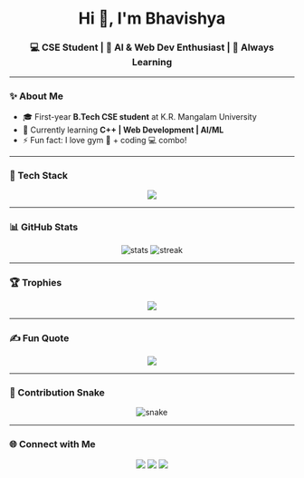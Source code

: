 <h1 align="center">Hi 👋, I'm Bhavishya</h1>
<h3 align="center">💻 CSE Student | 🚀 AI & Web Dev Enthusiast | 🌱 Always Learning</h3>

---

### ✨ About Me  
- 🎓 First-year **B.Tech CSE student** at K.R. Mangalam University  
- 🌱 Currently learning **C++ | Web Development | AI/ML**  
- ⚡ Fun fact: I love gym 💪 + coding 💻 combo!  

---

### 🚀 Tech Stack
<p align="center">
  <img src="https://skillicons.dev/icons?i=cpp,python,java,html,css,javascript,react,nodejs,mysql,git,github" />
</p>

---

### 📊 GitHub Stats
<p align="center">
  <img src="https://github-readme-stats.vercel.app/api?username=bhavishyaa18&show_icons=true&theme=tokyonight" alt="stats"/>
  <img src="https://github-readme-streak-stats.herokuapp.com/?user=bhavishyaa18&theme=tokyonight" alt="streak"/>
</p>

---

### 🏆 Trophies
<p align="center">
  <img src="https://github-profile-trophy.vercel.app/?username=bhavishyaa18&theme=onedark&no-frame=true&margin-w=15&margin-h=15" />
</p>

---

### ✍️ Fun Quote
<p align="center">
  <img src="https://readme-typing-svg.herokuapp.com?font=Fira+Code&weight=600&size=24&duration=3000&pause=1000&color=00F7FF&center=true&vCenter=true&width=600&lines=Eat+💻+Sleep+😴+Code+👨‍💻+Repeat;Building+Skills+One+Day+At+A+Time;Future+Software+Engineer+🚀">
</p>

---

### 🐍 Contribution Snake
<p align="center">
  <img src="https://github.com/bhavishyaa18/bhavishyaa18/blob/output/github-contribution-grid-snake.svg" alt="snake"/>
</p>

---

### 🌐 Connect with Me
<p align="center">
  <a href="https://linkedin.com/in/bhavishyaa18"><img src="https://img.shields.io/badge/LinkedIn-blue?style=for-the-badge&logo=linkedin"></a>
  <a href="https://instagram.com/bhavishyaa18"><img src="https://img.shields.io/badge/Instagram-purple?style=for-the-badge&logo=instagram"></a>
  <a href="mailto:bhavishyaa18@gmail.com"><img src="https://img.shields.io/badge/Email-red?style=for-the-badge&logo=gmail"></a>
</p>
